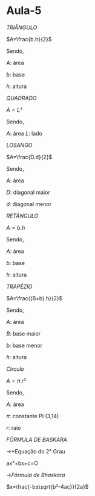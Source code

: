 # Aula-5


*TRIÂNGULO* 

$A=\frac{b.h}{2}$

Sendo,

*A*: área 

*b*: base 

*h*: altura 


*QUADRADO* 

$A=L²$

Sendo, 

*A*: área 
*L*: lado 


*LOSANGO*

$A=\frac{D.d}{2}$

Sendo, 

*A*: área 

*D*: diagonal maior

*d*: diagonal menor


*RETÂNGULO* 

$A={b.h}$

Sendo,

*A*: área 

*b*: base

*h*: altura 


*TRAPÉZIO*

$A=\frac{(B+b).h}{2}$

Sendo,

*A*: área 

*B*: base maior

*b*: base menor

*h*: altura


*Círculo*

$A=\pi.r²$

Sendo,

*A*: área 

$\pi$: constante PI (3,14)

*r*: raio


*FÓRMULA DE BASKARA*

->*Equação do 2° Grau

ax²+bx+c=O

->*Fórmula de Bhaskara*

$x=\frac{-b±\sqrt{b²-4ac}}{2a}$
